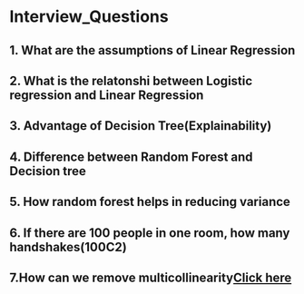 # Interview_Questions
## 1. What are the assumptions of Linear Regression
## 2.  What is the relatonshi between Logistic regression and Linear Regression
## 3. Advantage of Decision Tree(Explainability)
## 4. Difference between Random Forest and Decision tree
## 5. How random forest helps in reducing variance
## 6. If there are 100 people in one room, how many handshakes(100C2)
## 7.How can we remove multicollinearity[Click here](https://medium.com/analytics-vidhya/what-is-multicollinearity-and-how-to-remove-it-413c419de2f)

